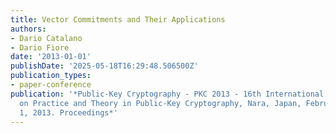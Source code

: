 ```yaml
---
title: Vector Commitments and Their Applications
authors:
- Dario Catalano
- Dario Fiore
date: '2013-01-01'
publishDate: '2025-05-18T16:29:48.506500Z'
publication_types:
- paper-conference
publication: '*Public-Key Cryptography - PKC 2013 - 16th International Conference
  on Practice and Theory in Public-Key Cryptography, Nara, Japan, February 26 - March
  1, 2013. Proceedings*'
---
```

